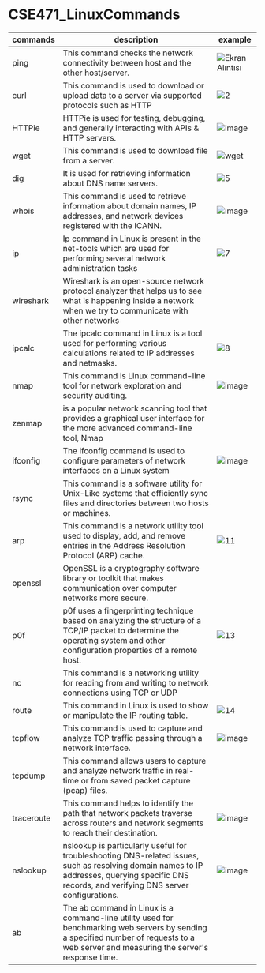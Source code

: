 # CSE471_LinuxCommands

|commands | description                                                                              |example          |
|---------|------------------------------------------------------------------------------------------|-----------------|
|ping     |This command checks the network connectivity between host and the other host/server.      |  ![Ekran Alıntısı](https://github.com/iremsagsoz/LinuxCommands/assets/139919369/4653ad3c-0597-4711-b7fb-d87f89896555)|
|curl|This command is used to download or upload data to a server via supported protocols such as HTTP|![2](https://github.com/iremsagsoz/LinuxCommands/assets/139919369/fe9a9a23-98da-423e-830f-4df502311326)|
|  HTTPie|HTTPie is used for testing, debugging, and generally interacting with APIs & HTTP servers.|![image](https://github.com/iremsagsoz/LinuxCommands/assets/139919369/822eade8-cb9b-40d0-adaf-dbd3dd16e995)|
| wget|This command is used to download file from a server.|![wget](https://github.com/iremsagsoz/LinuxCommands/assets/139919369/5bba9cd4-169b-4918-8fcc-01500d47dd48)|
| dig|It is used for retrieving information about DNS name servers.  |![5](https://github.com/iremsagsoz/LinuxCommands/assets/139919369/736e9cf8-621e-45a8-aff1-2362185b0f23)|
| whois| This command is used to retrieve information about domain names, IP addresses, and network devices registered with the ICANN.|![image](https://github.com/iremsagsoz/LinuxCommands/assets/139919369/7c4c4a19-ab88-4f9f-93d4-859ab3a669ad)|
| ip |Ip command in Linux is present in the net-tools which are used for performing several network administration tasks|  ![7](https://github.com/iremsagsoz/LinuxCommands/assets/139919369/245bda51-dd2c-4cd9-b9a4-1d2358451702)|
|wireshark|Wireshark is an open-source network protocol analyzer that helps us to see what is happening inside a network when we try to communicate with other networks||
| ipcalc|The ipcalc command in Linux is a tool used for performing various calculations related to IP addresses and netmasks. |![8](https://github.com/iremsagsoz/LinuxCommands/assets/139919369/244419d8-6783-4024-a19b-34816a6641ec)|
|nmap|This command is Linux command-line tool for network exploration and security auditing.|![image](https://github.com/iremsagsoz/LinuxCommands/assets/139919369/24276ec1-7da4-4a23-8f3f-024adf2b812d)|
|zenmap| is a popular network scanning tool that provides a graphical user interface for the more advanced command-line tool, Nmap ||
|ifconfig|The ifconfig command is used to configure parameters of network interfaces on a Linux system|![image](https://github.com/iremsagsoz/LinuxCommands/assets/139919369/a7a717e6-ac3e-4bf2-a430-66b7e91d3c11)
|rsync|This command is a software utility for Unix-Like systems that efficiently sync files and directories between two hosts or machines.|
|arp|This command is a network utility tool used to display, add, and remove entries in the Address Resolution Protocol (ARP) cache.|![11](https://github.com/iremsagsoz/LinuxCommands/assets/139919369/98403e1d-2095-407b-909b-b856832bb80c)|
|openssl|OpenSSL is a cryptography software library or toolkit that makes communication over computer networks more secure. ||
|p0f|p0f uses a fingerprinting technique based on analyzing the structure of a TCP/IP packet to determine the operating system and other configuration properties of a remote host.|![13](https://github.com/iremsagsoz/LinuxCommands/assets/139919369/e3379b53-4c2f-4a4c-8f20-cf181bf51ba6)|
|nc|This command is a networking utility for reading from and writing to network connections using TCP or UDP||
|route|This command in Linux is used to show or manipulate the IP routing table. |![14](https://github.com/iremsagsoz/LinuxCommands/assets/139919369/bce2aadd-0621-4dbc-b67d-efcee0d908a8)|
|tcpflow|This command is used to capture and analyze TCP traffic passing through a network interface. |![image](https://github.com/iremsagsoz/LinuxCommands/assets/139919369/ad010bf7-5f20-4229-a6a5-8102f5752aa6)|
|tcpdump|This command allows users to capture and analyze network traffic in real-time or from saved packet capture (pcap) files.||
|traceroute|This command helps to identify the path that network packets traverse across routers and network segments to reach their destination.|![image](https://github.com/iremsagsoz/LinuxCommands/assets/139919369/6b9f9b91-74cd-478a-9426-1e35e86de088)|
|nslookup|nslookup is particularly useful for troubleshooting DNS-related issues, such as resolving domain names to IP addresses, querying specific DNS records, and verifying DNS server configurations.|![image](https://github.com/iremsagsoz/LinuxCommands/assets/139919369/a98f5191-19b2-4d23-ace1-1eaeacba0ebb)|
|ab|The ab command in Linux is a command-line utility used for benchmarking web servers by sending a specified number of requests to a web server and measuring the server's response time.|





       
